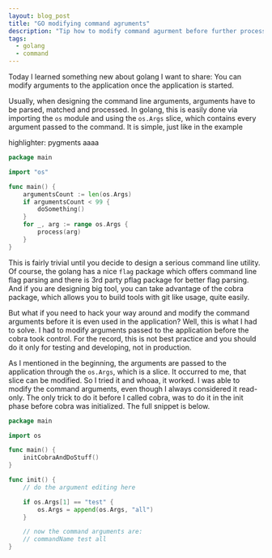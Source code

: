 ```yaml
---
layout: blog_post
title: "GO modifying command agruments"
description: "Tip how to modify command agurment before further processing."
tags:
  - golang
  - command
---
```


Today I learned something new about golang I want to share: You can modify
arguments to the application once the application is started.

Usually, when designing the command line arguments, arguments have to be parsed,
matched and processed. In golang, this is easily done via importing the
`os` module and using the `os.Args` slice,
which contains every argument passed to the command.
It is simple, just like in the example

highlighter: pygments aaaa

```go
package main

import "os"

func main() {
    argumentsCount := len(os.Args)
    if argumentsCount < 99 {
        doSomething()
    }
    for _, arg := range os.Args {
        process(arg)
    }
}
```

This is fairly trivial until you decide to design a serious command line utility.
Of course, the golang has a nice `flag` package which offers command line flag
parsing and there is 3rd party pflag package for better flag parsing.
And if you are designing big tool, you can take advantage of the cobra package,
which allows you to build tools with git like usage, quite easily.

But what if you need to hack your way around and modify the command arguments
before it is even used in the application? Well, this is what I had to solve.
I had to modify arguments passed to the application before the cobra took control.
For the record, this is not best practice and you should do it only for testing
and developing, not in production.

As I mentioned in the beginning, the arguments are passed to the application
through the `os.Args`, which is a slice. It occurred to me, that slice can be
modified. So I tried it and whoaa, it worked. I was able to modify the command
arguments, even though I always considered it read-only.
The only trick to do it before I called cobra, was to do it in the init phase
before cobra was initialized. The full snippet is below.

```go
package main

import os

func main() {
    initCobraAndDoStuff()
}

func init() {
    // do the argument editing here

    if os.Args[1] == "test" {
        os.Args = append(os.Args, "all")
    }

    // now the command arguments are:
    // commandName test all
}
```
